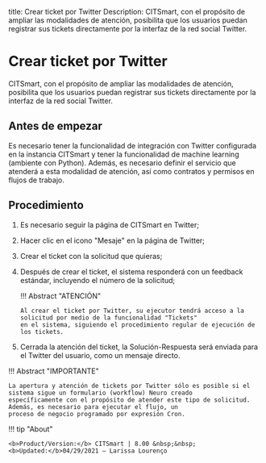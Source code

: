 title: Crear ticket por Twitter
Description: CITSmart, con el propósito de ampliar las modalidades de atención, posibilita que los usuarios puedan registrar sus tickets directamente por la interfaz de la red social Twitter.

# Crear ticket por Twitter
CITSmart, con el propósito de ampliar las modalidades de atención, posibilita que los usuarios puedan registrar sus tickets directamente por la interfaz de la red social Twitter.

Antes de empezar
----------------

Es necesario tener la funcionalidad de integración con Twitter configurada en la instancia CITSmart y tener la funcionalidad de machine learning (ambiente con Python). Además, es necesario definir el servicio que atenderá a esta modalidad de atención, así como contratos y permisos en flujos de trabajo. 

Procedimiento 
-------------

1.  Es necesario seguir la página de CITSmart en Twitter;

2.  Hacer clic en el icono "Mesaje" en la página de Twitter;

3.  Crear el ticket con la solicitud que quieras;

4.  Después de crear el ticket, el sistema responderá con un feedback estándar, incluyendo el número de la solicitud;

    !!! Abstract "ATENCIÓN"
        
        Al crear el ticket por Twitter, su ejecutor tendrá acceso a la solicitud por medio de la funcionalidad "Tickets" 
        en el sistema, siguiendo el procedimiento regular de ejecución de los tickets.
        
5.  Cerrada la atención del ticket, la Solución-Respuesta será enviada para el Twitter del usuario, como un mensaje directo.

!!! Abstract "IMPORTANTE"

    La apertura y atención de tickets por Twitter sólo es posible si el sistema sigue un formulario (workflow) Neuro creado
    específicamente con el propósito de atender este tipo de solicitud. Además, es necesario para ejecutar el flujo, un 
    proceso de negocio programado por expresión Cron.  

!!! tip "About"

    <b>Product/Version:</b> CITSmart | 8.00 &nbsp;&nbsp;
    <b>Updated:</b>04/29/2021 – Larissa Lourenço
